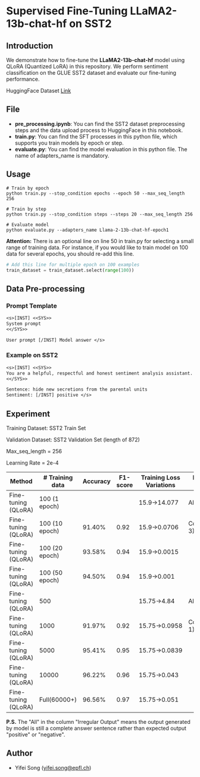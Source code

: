 # Supervised Fine-Tuning LLaMA2-13b-chat-hf on SST2

## Introduction

We demonstrate how to fine-tune the **LLaMA2-13b-chat-hf** model using QLoRA (Quantized LoRA) in this repository. We perform sentiment classification on the GLUE SST2 dataset and evaluate our fine-tuning performance.

HuggingFace Dataset [Link](https://huggingface.co/datasets/OneFly7/llama2-SST2-SFT-with-system-prompt/viewer/default/train?row=0)



## File

- **pre_processing.ipynb**: You can find the SST2 dataset preprocessing steps and the data upload process to HuggingFace in this notebook.
- **train.py**: You can find the SFT processes in this python file, which supports you train models by epoch or step.
- **evaluate.py**: You can find the model evaluation in this python file. The name of adapters_name is mandatory.

## Usage

```shell
# Train by epoch
python train.py --stop_condition epochs --epoch 50 --max_seq_length 256

# Train by step 
python train.py --stop_condition steps --steps 20 --max_seq_length 256

# Evaluate model
python evaluate.py --adapters_name Llama-2-13b-chat-hf-epoch1

```

**Attention:** There is an optional line on line 50 in train.py for selecting a small range of training data. For instance, if you would like to train model on 100 data for several epochs, you should re-add this line.

```python
# Add this line for multiple epoch on 100 examples
train_dataset = train_dataset.select(range(100))
```



## Data Pre-processing

### Prompt Template

```tex
<s>[INST] <<SYS>>
System prompt
<</SYS>>

User prompt [/INST] Model answer </s>
```

### Example on SST2

```tex
<s>[INST] <<SYS>>
You are a helpful, respectful and honest sentiment analysis assistant. And you are supposed to classify the sentiment of the sentence into one of the following categories: 'positive' or 'negative'.
<</SYS>>

Sentence: hide new secretions from the parental units 
Sentiment: [/INST] positive </s>

```

## Experiment

Training Dataset: SST2 Train Set

Validation Dataset: SST2 Validation Set (length of 872)

Max_seq_length = 256

Learning Rate = 2e-4

| Method              | # Training data | Accuracy | F1-score | Training Loss Variations | Irregular Output  |
| ------------------- | --------------- | -------- | -------- | ------------------------ | ----------------- |
| Fine-tuning (QLoRA) | 100 (1 epoch)   |          |          | 15.9→14.077              | All               |
| Fine-tuning (QLoRA) | 100 (10 epoch)  | 91.40%   | 0.92     | 15.9→0.0706              | Counter({'i': 3}) |
| Fine-tuning (QLoRA) | 100 (20 epoch)  | 93.58%   | 0.94     | 15.9→0.0015              |                   |
| Fine-tuning (QLoRA) | 100 (50 epoch)  | 94.50%   | 0.94     | 15.9→0.001               |                   |
| Fine-tuning (QLoRA) | 500             |          |          | 15.75→4.84               | All               |
| Fine-tuning (QLoRA) | 1000            | 91.97%   | 0.92     | 15.75→0.0958             | Counter({'i': 1}) |
| Fine-tuning (QLoRA) | 5000            | 95.41%   | 0.95     | 15.75→0.0839             |                   |
| Fine-tuning (QLoRA) | 10000           | 96.22%   | 0.96     | 15.75→0.043              |                   |
| Fine-tuning (QLoRA) | Full(60000+)    | 96.56%   | 0.97     | 15.75→0.051              |                   |

**P.S.** The "All" in the column "Irregular Output" means the output generated by model is still a complete answer sentence rather than expected output "positive" or "negative".



## Author

- Yifei Song (yifei.song@epfl.ch)
